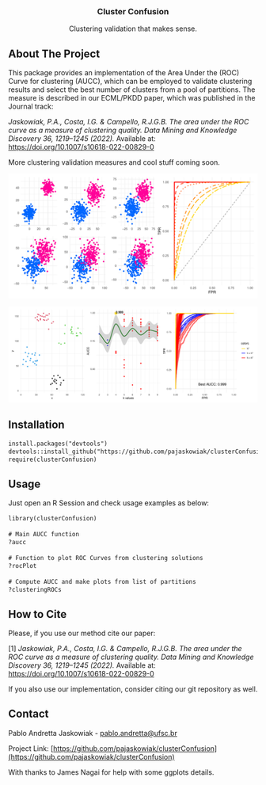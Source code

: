 <!-- PROJECT LOGO -->
<br />
<div align="center">
<h3 align="center">Cluster Confusion</h3>
<p align="center"> Clustering validation that makes sense.  </p>
</div>

<!-- ABOUT THE PROJECT -->
## About The Project

This package provides an implementation of the Area Under the (ROC) Curve for clustering (AUCC), which can be employed to validate clustering results and select the best number of clusters from a pool of partitions. The measure is described in our ECML/PKDD paper, which was published in the Journal track:

 *Jaskowiak, P.A., Costa, I.G. & Campello, R.J.G.B. The area under the ROC curve as a measure of clustering quality. Data Mining and Knowledge Discovery 36, 1219–1245 (2022).* Available at: https://doi.org/10.1007/s10618-022-00829-0

More clustering validation measures and cool stuff coming soon.


<p align="center">
  <img src="plots/varPlots.png" />
</p>

<p align="center">
  <img src="plots/multipleK.png" />
</p>

<!-- Installation -->
## Installation

```{r}
install.packages("devtools")
devtools::install_github("https://github.com/pajaskowiak/clusterConfusion")
require(clusterConfusion)
```

<!-- USAGE EXAMPLES -->
## Usage

Just open an R Session and check usage examples as below:

```{r}
library(clusterConfusion)

# Main AUCC function
?aucc

# Function to plot ROC Curves from clustering solutions
?rocPlot

# Compute AUCC and make plots from list of partitions
?clusteringROCs
```


<!-- CITE -->
## How to Cite

Please, if you use our method cite our paper:

[1] *Jaskowiak, P.A., Costa, I.G. & Campello, R.J.G.B. The area under the ROC curve as a measure of clustering quality. Data Mining and Knowledge Discovery 36, 1219–1245 (2022).* Available at: https://doi.org/10.1007/s10618-022-00829-0

If you also use our implementation, consider citing our git repository as well.

<!-- CONTACT -->
## Contact

Pablo Andretta Jaskowiak - pablo.andretta@ufsc.br

Project Link: [https://github.com/pajaskowiak/clusterConfusion](https://github.com/pajaskowiak/clusterConfusion)

With thanks to James Nagai for help with some ggplots details.

